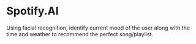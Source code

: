 # Spotify.AI
Using facial recognition, identify current mood of the user along with the time and weather to recommend the perfect song/playlist.

